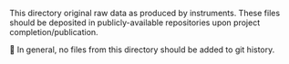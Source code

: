 
This directory original raw data as produced by instruments.
These files should be deposited in publicly-available repositories upon project completion/publication.

🚫 In general, no files from this directory should be added to git history.
